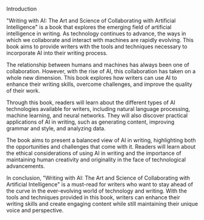 Introduction

"Writing with AI: The Art and Science of Collaborating with Artificial Intelligence" is a book that explores the emerging field of artificial intelligence in writing. As technology continues to advance, the ways in which we collaborate and interact with machines are rapidly evolving. This book aims to provide writers with the tools and techniques necessary to incorporate AI into their writing process.

The relationship between humans and machines has always been one of collaboration. However, with the rise of AI, this collaboration has taken on a whole new dimension. This book explores how writers can use AI to enhance their writing skills, overcome challenges, and improve the quality of their work.

Through this book, readers will learn about the different types of AI technologies available for writers, including natural language processing, machine learning, and neural networks. They will also discover practical applications of AI in writing, such as generating content, improving grammar and style, and analyzing data.

The book aims to present a balanced view of AI in writing, highlighting both the opportunities and challenges that come with it. Readers will learn about the ethical considerations of using AI in writing and the importance of maintaining human creativity and originality in the face of technological advancements.

In conclusion, "Writing with AI: The Art and Science of Collaborating with Artificial Intelligence" is a must-read for writers who want to stay ahead of the curve in the ever-evolving world of technology and writing. With the tools and techniques provided in this book, writers can enhance their writing skills and create engaging content while still maintaining their unique voice and perspective.
